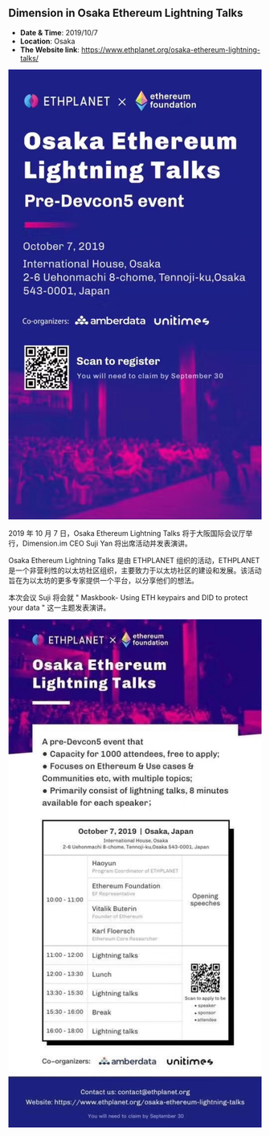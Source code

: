 ## Dimension in Osaka Ethereum Lightning Talks

- **Date & Time**: 2019/10/7
- **Location**: Osaka
- **The Website link**: https://www.ethplanet.org/osaka-ethereum-lightning-talks/


![1](/news/img/3/1.jpg)

2019 年 10 月 7 日，Osaka Ethereum Lightning Talks 将于大阪国际会议厅举行，Dimension.im CEO Suji Yan 将出席活动并发表演讲。

Osaka Ethereum Lightning Talks 是由 ETHPLANET 组织的活动，ETHPLANET 是一个非营利性的以太坊社区组织，主要致力于以太坊社区的建设和发展。该活动旨在为以太坊的更多专家提供一个平台，以分享他们的想法。

本次会议 Suji 将会就 " Maskbook- Using ETH keypairs and DID to protect your data " 这一主题发表演讲。

![1](/news/img/3/2.jpg)
